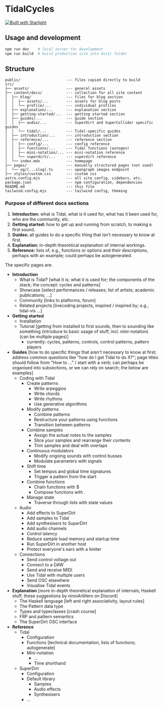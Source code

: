 # TidalCycles

[![Built with Starlight](https://astro.badg.es/v2/built-with-starlight/tiny.svg)](https://starlight.astro.build)

## Usage and development

```bash
npm run dev    # local server for development
npm run build  # build production site into dist/ folder
```

## Structure

```
public/                     --- files copied directly to build
src/
├── assets/                 --- general assets
├── content/docs/           --- collection for all site content
│  ├── blog/                --- files for blog section
│  │  ├── assets/...        --- assets for blog posts
│  │  └── profile/...       --- individual profiles
│  ├── explanation/...      --- explanation section
│  ├── getting-started/...  --- getting started section
│  ├── guides/...           --- guide section
│  │  ├── audio/...         --- SuperDirt and SuperCollider specific guides
│  │  └── tidal/...         --- Tidal-specific guides
│  ├── introduction/...     --- introduction section
│  ├── reference/...        --- reference section
│  │  ├── config/...        --- config reference
│  │  ├── functions/...     --- Tidal functions (autogen)
│  │  ├── mini-notation/... --- mini-notation reference
│  │  └── superdirt/...     --- superdirt reference
│  └── index.mdx            --- homepage
├── pages/                  --- manually structured pages (not used)
│  └── og/[...slug].ts      --- opengraph images endpoint
├── styles/custom.css       --- custom css
astro.config.mjs            --- all site config, sidebars, etc.
package.json                --- npm configuration, dependencies
README.md                   --- this file
tailwind.config.mjs         --- tailwind config, theming
```

### Purpose of different docs sections

1. **Introduction:** what is Tidal, what is it used for, what has it been used for, who are the community, etc.
2. **Getting started:** how to get up and running from scratch, to making a first sound.
3. **Guides:** all guides to do a specific thing that isn't necessary to know at first.
4. **Explanation:** in-depth theoretical explanation of internal workings.
5. **Reference:** lists of, e.g., functions or options and their descriptions, perhaps with an example; could perhaps be autogenerated.

The specific pages are:

- **Introduction**
  - What is Tidal? [what it is; what it is used for; the components of the stack; the concept: cycles and patterns]
  - Showcase [select performances / releases; list of artists; academic publications; ...]
  - Community [links to platforms, forum]
  - Related projects [livecoding projects, inspired / inspired by; e.g., tidal-vis ...]
- **Getting started**
  - Installation
  - Tutorial [getting from installed to first sounds, then to sounding like something (introduce to basic usage of stuff, incl. mini-notation) (can be multiple pages)]
    - currently: cycles, patterns, controls, control patterns, pattern players
- **Guides** [how to do specific things that aren't necessary to know at first; address common questions like "how do I get Tidal to do X?"; page titles should follow from "How to ..." / start with a verb; can perhaps be organised into subsections, or we can rely on search; the below are examples]
  - Coding with Tidal
    - Create patterns
      - Write arpeggios
      - Write chords
      - Write rhythms
      - Use generative algorithms
    - Modify patterns
      - Combine patterns
      - Restructure your patterns using functions
      - Transition between patterns
    - Combine samples
      - Assign the actual notes to the samples
      - Slice your samples and rearrange their contents
      - Trim samples and deal with overlaps
    - Continuous modulators
      - Modify ongoing sounds with control busses
      - Modulate parameters with signals
    - Shift time
      - Set tempos and global time signatures
      - Trigger a pattern from the start
    - Combine functions
      - Chain functions with $
      - Compose functions with .
    - Manage state
      - Traverse through lists with state values
  - Audio
    - Add effects to SuperDirt
    - Add samples to Tidal
    - Add synthesisers to SuperDirt
    - Add audio channels
    - Control latency
    - Reduce sample load memory and startup time
    - Run SuperDirt in another host
    - Protect everyone's ears with a limiter
  - Connections
    - Send control voltage out
    - Connect to a DAW
    - Send and receive MIDI
    - Use Tidal with multiple users
    - Send OSC elsewhere
    - Visualise Tidal events
- **Explanation** [more in-depth theoretical explanation of internals; Haskell stuff; these suggestions by ninioArtillero on Discord]
  - The Haskell language [left and right associativity, layout rules]
  - The Pattern data type
  - Types and typeclasses [crash course]
  - FRP and pattern semantics
  - The SuperDirt OSC interface
- **Reference**
  - Tidal
    - Configuration
    - Functions [technical documentation, lists of functions; autogenerate]
    - Mini-notation
      - ...
      - Time shorthand
  - SuperDirt
    - Configuration
    - Default library
      - Samples
      - Audio effects
      - Synthesisers
    - ...